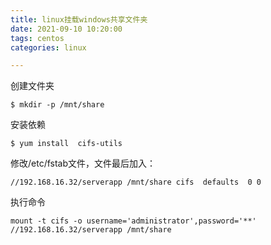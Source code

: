```yaml
---
title: linux挂载windows共享文件夹
date: 2021-09-10 10:20:00
tags: centos
categories: linux

---
```

  创建文件夹
  ```shell
  $ mkdir -p /mnt/share
  ```
 安装依赖
 ```shell
 $ yum install  cifs-utils
 ```
修改/etc/fstab文件，文件最后加入：
``` 
//192.168.16.32/serverapp /mnt/share cifs  defaults  0 0
```
执行命令
```
mount -t cifs -o username='administrator',password='**'  //192.168.16.32/serverapp /mnt/share
```
